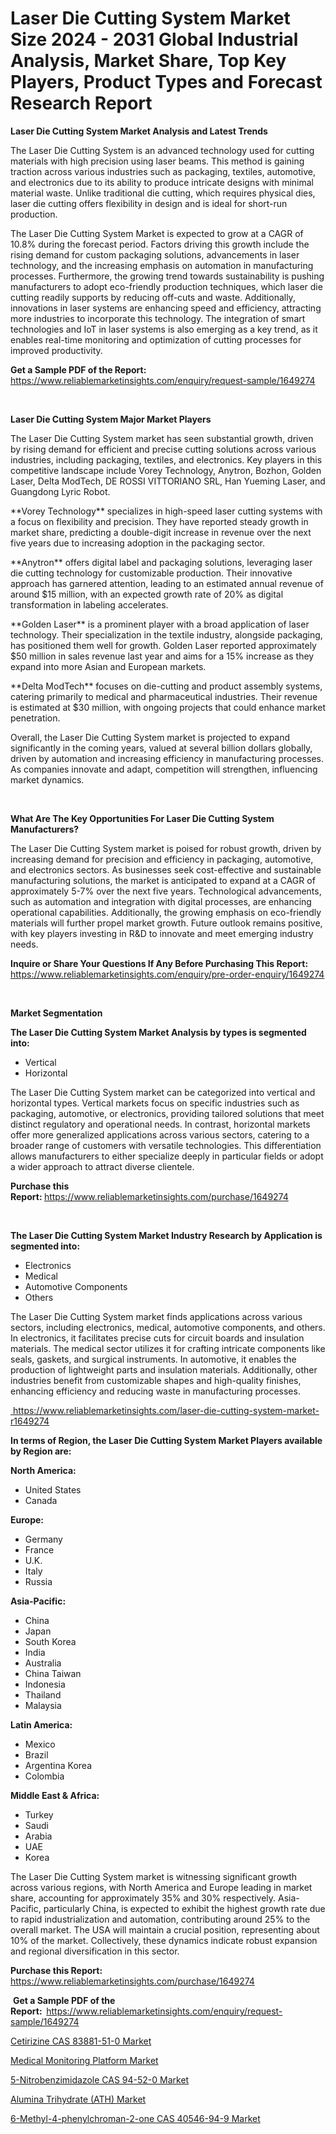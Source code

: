 <p><h1>Laser Die Cutting System Market Size 2024 - 2031 Global Industrial Analysis, Market Share, Top Key Players, Product Types and Forecast Research Report</h1></p><p><strong>Laser Die Cutting System Market Analysis and Latest Trends</strong></p>
<p><p>The Laser Die Cutting System is an advanced technology used for cutting materials with high precision using laser beams. This method is gaining traction across various industries such as packaging, textiles, automotive, and electronics due to its ability to produce intricate designs with minimal material waste. Unlike traditional die cutting, which requires physical dies, laser die cutting offers flexibility in design and is ideal for short-run production. </p><p>The Laser Die Cutting System Market is expected to grow at a CAGR of 10.8% during the forecast period. Factors driving this growth include the rising demand for custom packaging solutions, advancements in laser technology, and the increasing emphasis on automation in manufacturing processes. Furthermore, the growing trend towards sustainability is pushing manufacturers to adopt eco-friendly production techniques, which laser die cutting readily supports by reducing off-cuts and waste. Additionally, innovations in laser systems are enhancing speed and efficiency, attracting more industries to incorporate this technology. The integration of smart technologies and IoT in laser systems is also emerging as a key trend, as it enables real-time monitoring and optimization of cutting processes for improved productivity.</p></p>
<p><strong>Get a Sample PDF of the Report:&nbsp;</strong> <a href="https://www.reliablemarketinsights.com/enquiry/request-sample/1649274?utm_campaign=1589&utm_medium=2&utm_source=Github&utm_content=ia&utm_term=15102024&utm_id=laser-die-cutting-system">https://www.reliablemarketinsights.com/enquiry/request-sample/1649274</a></p>
<p>&nbsp;</p>
<p><strong>Laser Die Cutting System Major Market Players</strong></p>
<p><p>The Laser Die Cutting System market has seen substantial growth, driven by rising demand for efficient and precise cutting solutions across various industries, including packaging, textiles, and electronics. Key players in this competitive landscape include Vorey Technology, Anytron, Bozhon, Golden Laser, Delta ModTech, DE ROSSI VITTORIANO SRL, Han Yueming Laser, and Guangdong Lyric Robot.</p><p>**Vorey Technology** specializes in high-speed laser cutting systems with a focus on flexibility and precision. They have reported steady growth in market share, predicting a double-digit increase in revenue over the next five years due to increasing adoption in the packaging sector.</p><p>**Anytron** offers digital label and packaging solutions, leveraging laser die cutting technology for customizable production. Their innovative approach has garnered attention, leading to an estimated annual revenue of around $15 million, with an expected growth rate of 20% as digital transformation in labeling accelerates.</p><p>**Golden Laser** is a prominent player with a broad application of laser technology. Their specialization in the textile industry, alongside packaging, has positioned them well for growth. Golden Laser reported approximately $50 million in sales revenue last year and aims for a 15% increase as they expand into more Asian and European markets.</p><p>**Delta ModTech** focuses on die-cutting and product assembly systems, catering primarily to medical and pharmaceutical industries. Their revenue is estimated at $30 million, with ongoing projects that could enhance market penetration.</p><p>Overall, the Laser Die Cutting System market is projected to expand significantly in the coming years, valued at several billion dollars globally, driven by automation and increasing efficiency in manufacturing processes. As companies innovate and adapt, competition will strengthen, influencing market dynamics.</p></p>
<p>&nbsp;</p>
<p><strong>What Are The Key Opportunities For Laser Die Cutting System Manufacturers?</strong></p>
<p><p>The Laser Die Cutting System market is poised for robust growth, driven by increasing demand for precision and efficiency in packaging, automotive, and electronics sectors. As businesses seek cost-effective and sustainable manufacturing solutions, the market is anticipated to expand at a CAGR of approximately 5-7% over the next five years. Technological advancements, such as automation and integration with digital processes, are enhancing operational capabilities. Additionally, the growing emphasis on eco-friendly materials will further propel market growth. Future outlook remains positive, with key players investing in R&D to innovate and meet emerging industry needs.</p></p>
<p><strong>Inquire or Share Your Questions If Any Before Purchasing This Report:</strong> <a href="https://www.reliablemarketinsights.com/enquiry/pre-order-enquiry/1649274?utm_campaign=1589&utm_medium=2&utm_source=Github&utm_content=ia&utm_term=15102024&utm_id=laser-die-cutting-system">https://www.reliablemarketinsights.com/enquiry/pre-order-enquiry/1649274</a></p>
<p>&nbsp;</p>
<p><strong>Market Segmentation</strong></p>
<p><strong>The Laser Die Cutting System Market Analysis by types is segmented into:</strong></p>
<p><ul><li>Vertical</li><li>Horizontal</li></ul></p>
<p><p>The Laser Die Cutting System market can be categorized into vertical and horizontal types. Vertical markets focus on specific industries such as packaging, automotive, or electronics, providing tailored solutions that meet distinct regulatory and operational needs. In contrast, horizontal markets offer more generalized applications across various sectors, catering to a broader range of customers with versatile technologies. This differentiation allows manufacturers to either specialize deeply in particular fields or adopt a wider approach to attract diverse clientele.</p></p>
<p><strong>Purchase this Report:&nbsp;</strong><a href="https://www.reliablemarketinsights.com/purchase/1649274?utm_campaign=1589&utm_medium=2&utm_source=Github&utm_content=ia&utm_term=15102024&utm_id=laser-die-cutting-system">https://www.reliablemarketinsights.com/purchase/1649274</a></p>
<p>&nbsp;</p>
<p><strong>The Laser Die Cutting System Market Industry Research by Application is segmented into:</strong></p>
<p><ul><li>Electronics</li><li>Medical</li><li>Automotive Components</li><li>Others</li></ul></p>
<p><p>The Laser Die Cutting System market finds applications across various sectors, including electronics, medical, automotive components, and others. In electronics, it facilitates precise cuts for circuit boards and insulation materials. The medical sector utilizes it for crafting intricate components like seals, gaskets, and surgical instruments. In automotive, it enables the production of lightweight parts and insulation materials. Additionally, other industries benefit from customizable shapes and high-quality finishes, enhancing efficiency and reducing waste in manufacturing processes.</p></p>
<p><a href="https://www.reliablemarketinsights.com/laser-die-cutting-system-market-r1649274?utm_campaign=1589&utm_medium=2&utm_source=Github&utm_content=ia&utm_term=15102024&utm_id=laser-die-cutting-system">&nbsp;https://www.reliablemarketinsights.com/laser-die-cutting-system-market-r1649274</a></p>
<p><strong>In terms of Region, the Laser Die Cutting System Market Players available by Region are:</strong></p>
<p>
    <p> <strong> North America: </strong>
        <ul>
            <li>United States</li>
            <li>Canada</li>
        </ul>
        </p> 
    <p> <strong> Europe: </strong>
        <ul>
            <li>Germany</li>
            <li>France</li>
            <li>U.K.</li>
            <li>Italy</li>
            <li>Russia</li>
        </ul>
        </p> 
    <p> <strong> Asia-Pacific: </strong>
        <ul>
            <li>China</li>
            <li>Japan</li>
            <li>South Korea</li>
            <li>India</li>
            <li>Australia</li>
            <li>China Taiwan</li>
            <li>Indonesia</li>
            <li>Thailand</li>
            <li>Malaysia</li>
        </ul>
        </p> 
    <p> <strong> Latin America: </strong>
        <ul>
            <li>Mexico</li>
            <li>Brazil</li>
            <li>Argentina Korea</li>
            <li>Colombia</li>
        </ul>
        </p> 
    <p> <strong> Middle East & Africa: </strong>
        <ul>
            <li>Turkey</li>
            <li>Saudi</li>
            <li>Arabia</li>
            <li>UAE</li>
            <li>Korea</li>
        </ul>
    </p>
    </p>
<p><p>The Laser Die Cutting System market is witnessing significant growth across various regions, with North America and Europe leading in market share, accounting for approximately 35% and 30% respectively. Asia-Pacific, particularly China, is expected to exhibit the highest growth rate due to rapid industrialization and automation, contributing around 25% to the overall market. The USA will maintain a crucial position, representing about 10% of the market. Collectively, these dynamics indicate robust expansion and regional diversification in this sector.</p></p>
<p><strong>Purchase this Report: </strong><a href="https://www.reliablemarketinsights.com/purchase/1649274?utm_campaign=1589&utm_medium=2&utm_source=Github&utm_content=ia&utm_term=15102024&utm_id=laser-die-cutting-system">https://www.reliablemarketinsights.com/purchase/1649274</a></p>
<p>&nbsp;<strong>Get a Sample PDF of the Report:&nbsp;&nbsp;</strong><a href="https://www.reliablemarketinsights.com/enquiry/request-sample/1649274?utm_campaign=1589&utm_medium=2&utm_source=Github&utm_content=ia&utm_term=15102024&utm_id=laser-die-cutting-system">https://www.reliablemarketinsights.com/enquiry/request-sample/1649274</a></p>
<p><strong></strong></p>
<p><p><a href="https://www.linkedin.com/pulse/pioneering-growth-analyzing-global-cetirizine-cas-83881-51-0-e3brc?trk=public_post_embed_feed-article-content&utm_campaign=1589&utm_medium=2&utm_source=Github&utm_content=ia&utm_term=15102024&utm_id=laser-die-cutting-system">Cetirizine CAS 83881-51-0 Market</a></p><p><a href="https://www.linkedin.com/pulse/medical-monitoring-platform-market-growth-outlook-from-2024-bznvc?trk=public_post_embed_feed-article-content&utm_campaign=1589&utm_medium=2&utm_source=Github&utm_content=ia&utm_term=15102024&utm_id=laser-die-cutting-system">Medical Monitoring Platform Market</a></p><p><a href="https://www.linkedin.com/pulse/global-5-nitrobenzimidazole-cas-94-52-0-market-opportunities-utj4e?trk=public_post_embed_feed-article-content&utm_campaign=1589&utm_medium=2&utm_source=Github&utm_content=ia&utm_term=15102024&utm_id=laser-die-cutting-system">5-Nitrobenzimidazole CAS 94-52-0 Market</a></p><p><a href="https://www.linkedin.com/pulse/alumina-trihydrate-ath-market-ecosystem-competitive-landscape-qayac?utm_campaign=1589&utm_medium=2&utm_source=Github&utm_content=ia&utm_term=15102024&utm_id=laser-die-cutting-system">Alumina Trihydrate (ATH) Market</a></p><p><a href="https://www.linkedin.com/pulse/evaluating-global-6-methyl-4-phenylchroman-2-one-cas-40546-94-9-ii7ce?trk=public_post_embed_feed-article-content&utm_campaign=1589&utm_medium=2&utm_source=Github&utm_content=ia&utm_term=15102024&utm_id=laser-die-cutting-system">6-Methyl-4-phenylchroman-2-one CAS 40546-94-9 Market</a></p></p>